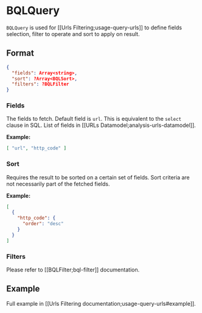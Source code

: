 # BQLQuery

`BQLQuery` is used for [[Urls Filtering;usage-query-urls]] to define fields selection, filter to operate and sort to apply on result.

## Format
```JSON
{
  "fields": Array<string>,
  "sort": ?Array<BQLSort>,
  "filters": ?BQLFilter
}
```

### Fields

The fields to fetch. Default field is `url`. This is equivalent to the `select` clause in SQL. List of fields in [[URLs Datamodel;analysis-urls-datamodel]].

**Example:**
```JSON
[ "url", "http_code" ]
```

### Sort

Requires the result to be sorted on a certain set of fields. Sort criteria are not necessarily part of the fetched fields.

**Example:**
```JSON
[
  {
    "http_code": {
      "order": "desc"
    }
  }
]
```

### Filters

Please refer to [[BQLFilter;bql-filter]] documentation.


## Example
Full example in [[Urls Filtering documentation;usage-query-urls#example]].
